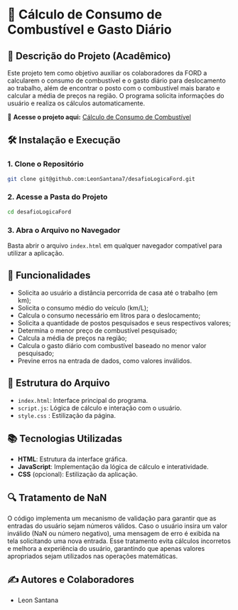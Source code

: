 # 🚗 Cálculo de Consumo de Combustível e Gasto Diário

## 📌 Descrição do Projeto (Acadêmico)
Este projeto tem como objetivo auxiliar os colaboradores da FORD a calcularem o consumo de combustível e o gasto diário para deslocamento ao trabalho, além de encontrar o posto com o combustível mais barato e calcular a média de preços na região. O programa solicita informações do usuário e realiza os cálculos automaticamente.

🔗 **Acesse o projeto aqui:** [Cálculo de Consumo de Combustível](https://leonsantana7.github.io/desafioLogicaFord/)

## 🛠️ Instalação e Execução

### 1. Clone o Repositório
```bash
git clone git@github.com:LeonSantana7/desafioLogicaFord.git
```

### 2. Acesse a Pasta do Projeto
```bash
cd desafioLogicaFord
```

### 3. Abra o Arquivo no Navegador
Basta abrir o arquivo `index.html` em qualquer navegador compatível para utilizar a aplicação.

## 📌 Funcionalidades

- Solicita ao usuário a distância percorrida de casa até o trabalho (em km);
- Solicita o consumo médio do veículo (km/L);
- Calcula o consumo necessário em litros para o deslocamento;
- Solicita a quantidade de postos pesquisados e seus respectivos valores;
- Determina o menor preço de combustível pesquisado;
- Calcula a média de preços na região;
- Calcula o gasto diário com combustível baseado no menor valor pesquisado;
- Previne erros na entrada de dados, como valores inválidos.

## 📂 Estrutura do Arquivo

- `index.html`: Interface principal do programa.
- `script.js`: Lógica de cálculo e interação com o usuário.
- `style.css` : Estilização da página.

## 📚 Tecnologias Utilizadas

- **HTML**: Estrutura da interface gráfica.
- **JavaScript**: Implementação da lógica de cálculo e interatividade.
- **CSS** (opcional): Estilização da aplicação.

## 🔍 Tratamento de NaN

O código implementa um mecanismo de validação para garantir que as entradas do usuário sejam números válidos. Caso o usuário insira um valor inválido (NaN ou número negativo), uma mensagem de erro é exibida na tela solicitando uma nova entrada. Esse tratamento evita cálculos incorretos e melhora a experiência do usuário, garantindo que apenas valores apropriados sejam utilizados nas operações matemáticas.

## ✍️ Autores e Colaboradores
- Leon Santana

